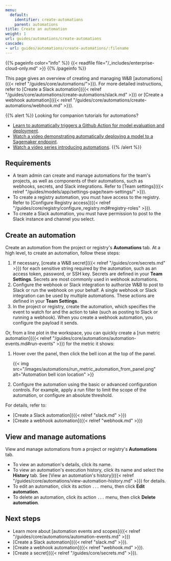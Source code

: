 ```yaml
---
menu:
  default:
    identifier: create-automations
    parent: automations
title: Create an automation
weight: 1
url: guides/automations/create-automations
cascade:
- url: guides/automations/create-automations/:filename
---
```

{{% pageinfo color="info" %}}
{{< readfile file="/_includes/enterprise-cloud-only.md" >}}
{{% /pageinfo %}}

This page gives an overview of creating and managing W&B [automations]({{< relref "/guides/core/automations/">}}). For more detailed instructions, refer to [Create a Slack automation]({{< relref "/guides/core/automations/create-automations/slack.md" >}}) or [Create a webhook automation]({{< relref "/guides/core/automations/create-automations/webhook.md" >}}).

{{% alert %}}
Looking for companion tutorials for automations?
- [Learn to automatically triggers a Github Action for model evaluation and deployment](https://wandb.ai/wandb/wandb-model-cicd/reports/Model-CI-CD-with-W-B--Vmlldzo0OTcwNDQw).
- [Watch a video demonstrating automatically deploying a model to a Sagemaker endpoint](https://www.youtube.com/watch?v=s5CMj_w3DaQ).
- [Watch a video series introducing automations](https://youtube.com/playlist?list=PLD80i8An1OEGECFPgY-HPCNjXgGu-qGO6&feature=shared).
{{% /alert %}}

## Requirements
- A team admin can create and manage automations for the team's projects, as well as components of their automations, such as webhooks, secrets, and Slack integrations. Refer to [Team settings]({{< relref "/guides/models/app/settings-page/team-settings/" >}}).
- To create a registry automation, you must have access to the registry. Refer to [Configure Registry access]({{< relref "/guides/core/registry/configure_registry.md#registry-roles" >}}).
- To create a Slack automation, you must have permission to post to the Slack instance and channel you select.

## Create an automation
Create an automation from the project or registry's **Automations** tab. At a high level, to create an automation, follow these steps:

1. If necessary, [create a W&B secret]({{< relref "/guides/core/secrets.md" >}}) for each sensitive string required by the automation, such as an access token, password, or SSH key. Secrets are defined in your **Team Settings**. Secrets are most commonly used in webhook automations.
1. Configure the webhook or Slack integration to authorize W&B to post to Slack or run the webhook on your behalf. A single webhook or Slack integration can be used by multiple automations. These actions are defined in your **Team Settings**.
1. In the project or registry, create the automation, which specifies the event to watch for and the action to take (such as posting to Slack or running a webhook). When you create a webhook automation, you configure the payload it sends.

Or, from a line plot in the workspace, you can quickly create a [run metric automation]({{< relref "/guides/core/automations/automation-events.md#run-events" >}}) for the metric it shows:

1. Hover over the panel, then click the bell icon at the top of the panel.

    {{< img src="/images/automations/run_metric_automation_from_panel.png" alt="Automation bell icon location" >}}
1. Configure the automation using the basic or advanced configuration controls. For example, apply a run filter to limit the scope of the automation, or configure an absolute threshold.

For details, refer to:

- [Create a Slack automation]({{< relref "slack.md" >}})
- [Create a webhook automation]({{< relref "webhook.md" >}})

## View and manage automations
View and manage automations from a project or registry's **Automations** tab.

- To view an automation's details, click its name.
- To view an automation's execution history, click its name and select the **History** tab. See [View an automation's history]({{< relref "/guides/core/automations/view-automation-history.md" >}}) for details.
- To edit an automation, click its action `...` menu, then click **Edit automation**.
- To delete an automation, click its action `...` menu, then click **Delete automation**.

## Next steps
- Learn more about [automation events and scopes]({{< relref "/guides/core/automations/automation-events.md" >}})
- [Create a Slack automation]({{< relref "slack.md" >}}).
- [Create a webhook automation]({{< relref "webhook.md" >}}).
- [Create a secret]({{< relref "/guides/core/secrets.md" >}}).
